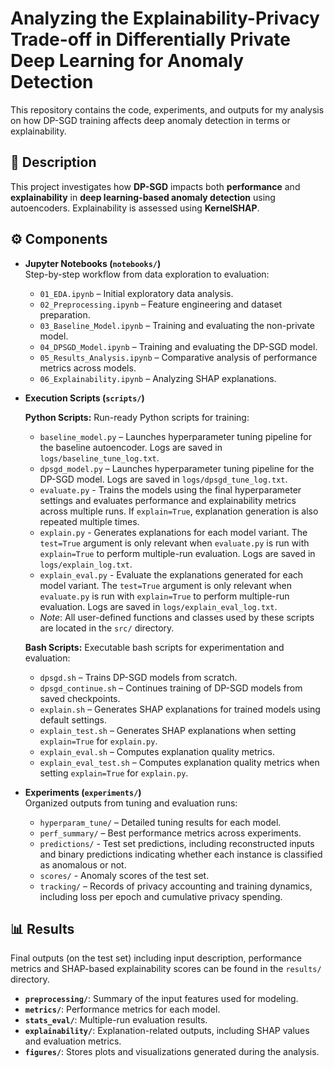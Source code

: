 # Analyzing the Explainability-Privacy Trade-off in Differentially Private Deep Learning for Anomaly Detection

This repository contains the code, experiments, and outputs for my analysis on how DP-SGD training affects deep anomaly detection in terms or explainability.

## 📝 Description

This project investigates how **DP-SGD** impacts both **performance** and **explainability** in **deep learning-based anomaly detection** using autoencoders. Explainability is assessed using **KernelSHAP**.

## ⚙️ Components

- **Jupyter Notebooks (`notebooks/`)**  
  Step-by-step workflow from data exploration to evaluation:
  - `01_EDA.ipynb` – Initial exploratory data analysis.
  - `02_Preprocessing.ipynb` – Feature engineering and dataset preparation.
  - `03_Baseline_Model.ipynb` – Training and evaluating the non-private model.
  - `04_DPSGD_Model.ipynb` – Training and evaluating the DP-SGD model.
  - `05_Results_Analysis.ipynb` – Comparative analysis of performance metrics across models.
  - `06_Explainability.ipynb` – Analyzing SHAP explanations.

- **Execution Scripts (`scripts/`)**  
  
  **Python Scripts:**
  Run-ready Python scripts for training:
  - `baseline_model.py` – Launches hyperparameter tuning pipeline for the baseline autoencoder. Logs are saved in `logs/baseline_tune_log.txt`.
  - `dpsgd_model.py` – Launches hyperparameter tuning pipeline for the DP-SGD model. Logs are saved in `logs/dpsgd_tune_log.txt`.
  - `evaluate.py` - Trains the models using the final hyperparameter settings and evaluates performance and explainability metrics across multiple runs. If `explain=True`, explanation generation is also repeated multiple times.
  - `explain.py` - Generates explanations for each model variant. The `test=True` argument is only relevant when `evaluate.py` is run with `explain=True` to perform multiple-run evaluation. Logs are saved in `logs/explain_log.txt`.
  - `explain_eval.py` - Evaluate the explanations generated for each model variant. The `test=True` argument is only relevant when `evaluate.py` is run with `explain=True` to perform multiple-run evaluation. Logs are saved in `logs/explain_eval_log.txt`.
  - _Note_: All user-defined functions and classes used by these scripts are located in the `src/` directory.

  **Bash Scripts:**
  Executable bash scripts for experimentation and evaluation:
  - `dpsgd.sh` – Trains DP-SGD models from scratch.
  - `dpsgd_continue.sh` – Continues training of DP-SGD models from saved checkpoints.
  - `explain.sh` – Generates SHAP explanations for trained models using default settings.
  - `explain_test.sh` – Generates SHAP explanations when setting `explain=True` for `explain.py`.
  - `explain_eval.sh` – Computes explanation quality metrics.
  - `explain_eval_test.sh` – Computes explanation quality metrics when setting `explain=True` for `explain.py`.

- **Experiments (`experiments/`)**  
  Organized outputs from tuning and evaluation runs:
  - `hyperparam_tune/` – Detailed tuning results for each model.
  - `perf_summary/` – Best performance metrics across experiments.
  - `predictions/` - Test set predictions, including reconstructed inputs and binary predictions indicating whether each instance is classified as anomalous or not.
  - `scores/` - Anomaly scores of the test set.
  - `tracking/` – Records of privacy accounting and training dynamics, including loss per epoch and cumulative privacy spending.

## 📊 Results

Final outputs (on the test set) including input description, performance metrics and SHAP-based explainability scores can be found in the `results/` directory.
- **`preprocessing/`**: Summary of the input features used for modeling.
- **`metrics/`**: Performance metrics for each model.
- **`stats_eval/`**: Multiple-run evaluation results.
- **`explainability/`**: Explanation-related outputs, including SHAP values and evaluation metrics.
- **`figures/`**: Stores plots and visualizations generated during the analysis.
